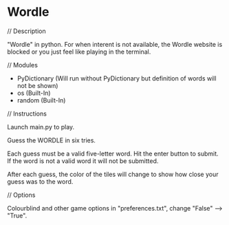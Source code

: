 # Wordle

// Description

"Wordle" in python.
For when interent is not available, the Wordle website is blocked or you just feel like playing in the terminal.

// Modules

- PyDictionary (Will run without PyDictionary but definition of words will not be shown)
- os (Built-In)
- random (Built-In)

// Instructions

Launch main.py to play.

Guess the WORDLE in six tries.

Each guess must be a valid five-letter word. Hit the enter button to submit.
If the word is not a valid word it will not be submitted.

After each guess, the color of the tiles will change to show how close your guess was to the word.

// Options

Colourblind and other game options in "preferences.txt", change "False" --> "True".
